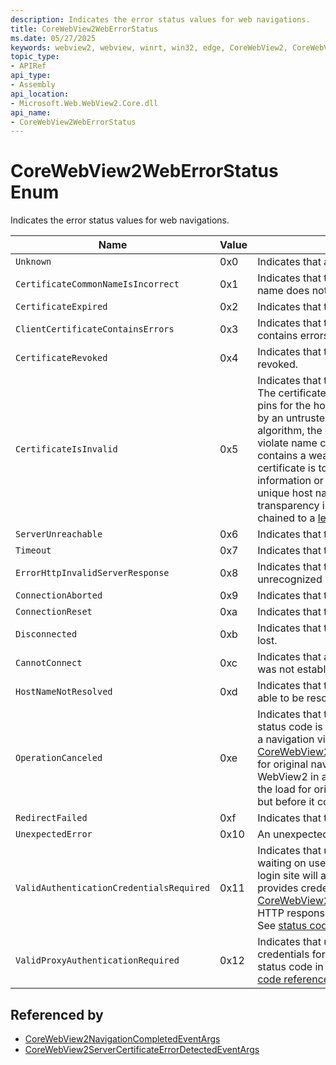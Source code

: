 ```yaml
---
description: Indicates the error status values for web navigations.
title: CoreWebView2WebErrorStatus
ms.date: 05/27/2025
keywords: webview2, webview, winrt, win32, edge, CoreWebView2, CoreWebView2Controller, browser control, edge html, CoreWebView2WebErrorStatus
topic_type:
- APIRef
api_type:
- Assembly
api_location:
- Microsoft.Web.WebView2.Core.dll
api_name:
- CoreWebView2WebErrorStatus
---
```


# CoreWebView2WebErrorStatus Enum

Indicates the error status values for web navigations.

| Name |  Value | Description |
|--|--|--|
|`Unknown` | 0x0  |  Indicates that an unknown error occurred.|
|`CertificateCommonNameIsIncorrect` | 0x1  |  Indicates that the SSL certificate common name does not match the web address.|
|`CertificateExpired` | 0x2  |  Indicates that the SSL certificate has expired.|
|`ClientCertificateContainsErrors` | 0x3  |  Indicates that the SSL client certificate contains errors.|
|`CertificateRevoked` | 0x4  |  Indicates that the SSL certificate has been revoked.|
|`CertificateIsInvalid` | 0x5  |  Indicates that the SSL certificate is not valid. The certificate may not match the public key pins for the host name, the certificate is signed by an untrusted authority or using a weak sign algorithm, the certificate claimed DNS names violate name constraints, the certificate contains a weak key, the validity period of the certificate is too long, lack of revocation information or revocation mechanism, non-unique host name, lack of certificate transparency information, or the certificate is chained to a [legacy Symantec root](https://security.googleblog.com/2018/03/distrust-of-symantec-pki-immediate.html).|
|`ServerUnreachable` | 0x6  |  Indicates that the host is unreachable.|
|`Timeout` | 0x7  |  Indicates that the connection has timed out.|
|`ErrorHttpInvalidServerResponse` | 0x8  |  Indicates that the server returned an invalid or unrecognized response.|
|`ConnectionAborted` | 0x9  |  Indicates that the connection was stopped.|
|`ConnectionReset` | 0xa  |  Indicates that the connection was reset.|
|`Disconnected` | 0xb  |  Indicates that the Internet connection has been lost.|
|`CannotConnect` | 0xc  |  Indicates that a connection to the destination was not established.|
|`HostNameNotResolved` | 0xd  |  Indicates that the provided host name was not able to be resolved.|
|`OperationCanceled` | 0xe  |  Indicates that the operation was canceled. This status code is also used when the app cancels a navigation via [CoreWebView2.NavigationStarting](corewebview2.md#navigationstarting) event, and for original navigation if the app navigates the WebView2 in a rapid succession away after the load for original navigation commenced, but before it completed.|
|`RedirectFailed` | 0xf  |  Indicates that the request redirect failed.|
|`UnexpectedError` | 0x10  |  An unexpected error occurred.|
|`ValidAuthenticationCredentialsRequired` | 0x11  |  Indicates that user is prompted with a login, waiting on user action. Initial navigation to a login site will always return this even if app provides credential using [CoreWebView2.BasicAuthenticationRequested](corewebview2.md#basicauthenticationrequested). HTTP response status code in this case is 401. See [status code reference](https://developer.mozilla.org/docs/Web/HTTP/Status).|
|`ValidProxyAuthenticationRequired` | 0x12  |  Indicates that user lacks proper authentication credentials for a proxy server. HTTP response status code in this case is 407. See [status code reference](https://developer.mozilla.org/docs/Web/HTTP/Status).|


## Referenced by

- [CoreWebView2NavigationCompletedEventArgs](corewebview2navigationcompletedeventargs.md)
- [CoreWebView2ServerCertificateErrorDetectedEventArgs](corewebview2servercertificateerrordetectedeventargs.md)
